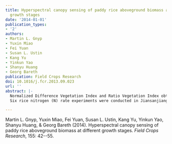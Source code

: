 ```yaml
---
title: Hyperspectral canopy sensing of paddy rice aboveground biomass at different
  growth stages
date: '2014-01-01'
publication_types:
- '2'
authors:
- Martin L. Gnyp
- Yuxin Miao
- Fei Yuan
- Susan L. Ustin
- Kang Yu
- Yinkun Yao
- Shanyu Huang
- Georg Bareth
publication: Field Crops Research
doi: 10.1016/j.fcr.2013.09.023
url: ''
abstract: |-
  Normalized Difference Vegetation Index and Ratio Vegetation Index obtained with the fixed band GreenSeeker active multispectral canopy sensor (GS-NDVI and GS-RVI) have been commonly used to non-destructively estimate crop growth parameters and support precision crop management, but their performance has been influenced by soil and/or water backgrounds at early crop growth stages and saturation effects at moderate to high biomass conditions. Our objective is to improve estimation of rice (Oryza sativa L.) aboveground biomass (AGB) with hyperspectral canopy sensing by identifying more optimal measurements using one or more strategies: (a) soil adjusted Vegetation Indices (VIs); (b) optimized narrow band RVI and NDVI; and (c) Optimum Multiple Narrow Band Reflectance (OMNBR) models based on raw reflectance, and its first and second derivatives (FDR and SDR).
  Six rice nitrogen (N) rate experiments were conducted in Jiansanjiang, Heilongjiang province of Northeast China from 2007 to 2009 to create different biomass conditions. Hyperspectral field data and AGB samples were collected at four growth stages from tillering through heading from both experimental and farmers’ fields. The results indicate that six-band OMNBR models (R2 = 0.44–0.73) explained 21–35\% more AGB variability relative to the best performing fixed band RVI or NDVI at different growth stages. The FDR-based 6-band OMNBR models explained 4\%, 6\% and 8\% more variability of AGB than raw reflectance-based 6-band OMNBR models at the stem elongation (R2 = 0.77), booting (R2 = 0.50), and heading stages (R2 = 0.57), respectively. The SDR-based 6-band OMNBR models made no further improvements, except for the stem elongation stage. Optimized RVI and NDVI for each growth stage (R2 = 0.34–0.69) explained 18–26\% more variability in AGB than the best performing fixed band RVI or NDVI. The FDR- and SDR-based optimized VIs made no further improvements. These results were consistent across different sites and years. It is concluded that with suitable band combinations, optimized narrow band RVI or NDVI could significantly improve estimation of rice AGB at different growth stages, without the need of derivative analysis. Six-band OMNBR models can further improve the estimation of AGB over optimized 2-band VIs, with the best performance using SDR at the stem elongation stage and FDR at other growth stages.

---
```


Martin L. Gnyp, Yuxin Miao, Fei Yuan, Susan L. Ustin, Kang Yu, Yinkun Yao, Shanyu Huang, & Georg Bareth (2014). Hyperspectral canopy sensing of paddy rice aboveground biomass at different growth stages. *Field Crops Research*, 155: 42--55.
